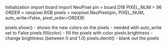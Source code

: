 Initialization
import board
import NeoPixel
pin = board.D18
PIXEL_NUM = 96
ORDER = neopixel.RGB
pixels = neopixel.NeoPixel(pin, PIXEL_NUM, auto_write=False, pixel_order=ORDER)

pixels.show() - shows the new colors on the pixels - needed wtih auto_write set to False
pixels.fill(color) - fill the pixels with color
pixels.brightness - change brightness (between 0 and 1.0)
pixels.deinit() - blank out the pixels